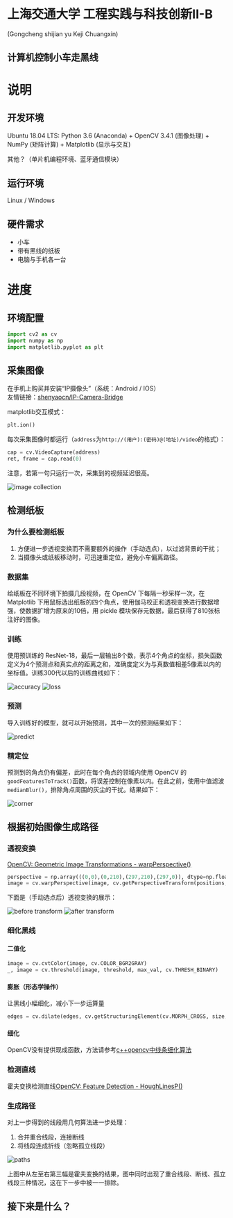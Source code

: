 # 上海交通大学 工程实践与科技创新Ⅱ-B
(Gongcheng shijian yu Keji Chuangxin)
## 计算机控制小车走黑线

# 说明
## 开发环境
Ubuntu 18.04 LTS: Python 3.6 (Anaconda) + OpenCV 3.4.1 (图像处理) + NumPy (矩阵计算) + Matplotlib (显示与交互)

其他？（单片机编程环境、蓝牙通信模块）

## 运行环境
Linux / Windows

## 硬件需求
- 小车
- 带有黑线的纸板
- 电脑与手机各一台

# 进度
## 环境配置
```python
import cv2 as cv
import numpy as np
import matplotlib.pyplot as plt
```
## 采集图像
在手机上购买并安装“IP摄像头”（系统：Android / IOS）  
友情链接：[shenyaocn/IP-Camera-Bridge](https://github.com/shenyaocn/IP-Camera-Bridge)

matplotlib交互模式：
```python
plt.ion()
```

每次采集图像时都运行（`address`为`http://(用户):(密码)@(地址)/video`的格式）：
```python
cap = cv.VideoCapture(address)
ret, frame = cap.read(0)
```

注意，若第一句只运行一次，采集到的视频延迟很高。

![image collection](/shot/IMG_0298.JPG)

## 检测纸板
### 为什么要检测纸板
1. 方便进一步透视变换而不需要额外的操作（手动选点），以过滤背景的干扰；
2. 当摄像头或纸板移动时，可迅速重定位，避免小车偏离路径。

### 数据集
给纸板在不同环境下拍摄几段视频，在 OpenCV 下每隔一秒采样一次，在 Matplotlib 下用鼠标选出纸板的四个角点，使用伽马校正和透视变换进行数据增强，使数据扩增为原来的10倍，用 pickle 模块保存元数据，最后获得了810张标注好的图像。

### 训练
使用预训练的 ResNet-18，最后一层输出8个数，表示4个角点的坐标，损失函数定义为4个预测点和真实点的距离之和，准确度定义为与真数值相差5像素以内的坐标值。训练300代以后的训练曲线如下：

![accuracy](/shot/acc.png)
![loss](/shot/loss.png)

### 预测
导入训练好的模型，就可以开始预测，其中一次的预测结果如下：

![predict](/shot/Figure_4.png)

### 精定位
预测到的角点仍有偏差，此时在每个角点的领域内使用 OpenCV 的`goodFeaturesToTrack()`函数，将误差控制在像素以内。在此之前，使用中值滤波`medianBlur()`，排除角点周围的灰尘的干扰。结果如下：

![corner](/shot/Figure_5.png)

## 根据初始图像生成路径
### 透视变换
[OpenCV: Geometric Image Transformations - warpPerspective()](https://docs.opencv.org/3.4.3/da/d54/group__imgproc__transform.html#gaf73673a7e8e18ec6963e3774e6a94b87)
```python
perspective = np.array(((0,0),(0,210),(297,210),(297,0)), dtype=np.float32)
image = cv.warpPerspective(image, cv.getPerspectiveTransform(positions, perspective), (291,210))
```

下面是（手动选点后）透视变换的展示：

![before transform](/shot/Figure_1.png)
![after transform](/shot/Figure_2.png)

### 细化黑线
#### 二值化
```python
image = cv.cvtColor(image, cv.COLOR_BGR2GRAY)
_, image = cv.threshold(image, threshold, max_val, cv.THRESH_BINARY)
```
#### 膨胀（形态学操作）
让黑线小幅细化，减小下一步运算量
```python
edges = cv.dilate(edges, cv.getStructuringElement(cv.MORPH_CROSS, size, kernel))
```
#### 细化
OpenCV没有提供现成函数，方法请参考[c++opencv中线条细化算法](https://www.cnblogs.com/Summerio/p/8284602.html)

### 检测直线
霍夫变换检测直线[OpenCV: Feature Detection - HoughLinesP()](https://docs.opencv.org/3.4.3/dd/d1a/group__imgproc__feature.html#ga8618180a5948286384e3b7ca02f6feeb)

### 生成路径
对上一步得到的线段用几何算法进一步处理：
1. 合并重合线段，连接断线
2. 将线段连成折线（忽略孤立线段）

![paths](/shot/Figure_3.png)

上图中从左至右第三幅是霍夫变换的结果，图中同时出现了重合线段、断线、孤立线段三种情况，这在下一步中被一一排除。

## 接下来是什么？
